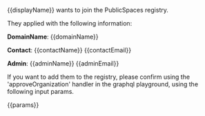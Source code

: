 {{displayName}} wants to join the PublicSpaces registry.

They applied with the following information:

**DomainName**:
{{domainName}}

**Contact**:
{{contactName}}
{{contactEmail}}

**Admin**:
{{adminName}}
{{adminEmail}}

If you want to add them to the registry, please confirm using the 'approveOrganization' handler
in the graphql playground, using the following input params.

{{params}}
